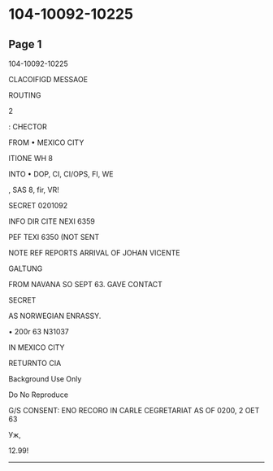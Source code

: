 # 104-10092-10225

## Page 1

104-10092-10225

CLACOIFIGD MESSAOE

ROUTING

2

: CHECTOR

FROM • MEXICO CITY

ITIONE WH 8

INTO • DOP, CI, CI/OPS, FI, WE

, SAS 8, fir, VR!

SECRET 0201092

INFO DIR CITE NEXI 6359

PEF TEXI 6350 (NOT SENT

NOTE REF REPORTS ARRIVAL OF JOHAN VICENTE

GALTUNG

FROM NAVANA SO SEPT 63. GAVE CONTACT

SECRET

AS NORWEGIAN ENRASSY.

• 200r 63 N31037

IN MEXICO CITY

RETURNTO CIA

Background Use Only

Do No Reproduce

G/S CONSENT: ENO RECORO IN CARLE CEGRETARIAT AS OF 0200, 2 OET 63

Уж,

12.99!

---

